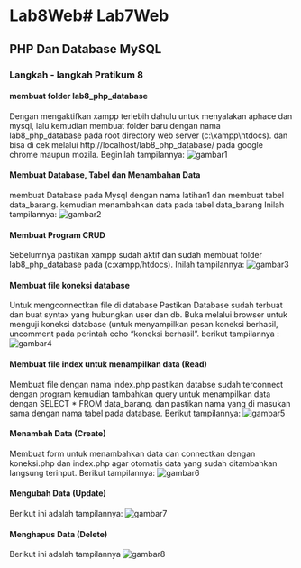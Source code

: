 # Lab8Web# Lab7Web

## PHP Dan Database MySQL

### Langkah - langkah Pratikum 8

#### membuat folder lab8_php_database

Dengan mengaktifkan xampp terlebih dahulu untuk menyalakan aphace dan mysql, lalu kemudian membuat folder baru dengan nama lab8_php_database pada root directory web server (c:\xampp\htdocs). dan bisa di cek melalui http://localhost/lab8_php_database/ pada google chrome maupun mozila. Beginilah tampilannya:
![gambar1](screenshot/s1.png)

#### Membuat Database, Tabel dan Menambahan Data

membuat Database pada Mysql dengan nama latihan1 dan membuat tabel data_barang. kemudian menambahkan data pada tabel data_barang Inilah tampilannya:
![gambar2](screenshot/s2.png)

#### Membuat Program CRUD

Sebelumnya pastikan xampp sudah aktif dan sudah membuat folder lab8_php_database pada (c:xampp/htdocs). Inilah tampilannya:
![gambar3](screenshot/s3.png)

#### Membuat file koneksi database

Untuk mengconnectkan file di database Pastikan Database sudah terbuat dan buat syntax yang hubungkan user dan db. Buka melalui browser untuk menguji koneksi database (untuk menyampilkan pesan koneksi berhasil, uncomment pada perintah echo “koneksi berhasil”. berikut tampilannya :
![gambar4](screenshot/s4.png)

#### Membuat file index untuk menampilkan data (Read)

Membuat file dengan nama index.php pastikan databse sudah terconnect dengan program kemudian tambahkan query untuk menampilkan data dengan SELECT \* FROM data_barang. dan pastikan nama yang di masukan sama dengan nama tabel pada database. Berikut tampilannya:
![gambar5](screenshot/s5.png)

#### Menambah Data (Create)

Membuat form untuk menambahkan data dan connectkan dengan koneksi.php dan index.php agar otomatis data yang sudah ditambahkan langsung terinput. Berikut tampilannya:
![gambar6](screenshot/s6.png)

#### Mengubah Data (Update)

Berikut ini adalah tampilannya:
![gambar7](screenshot/s7.png)

#### Menghapus Data (Delete)

Berikut ini adalah tampilannya
![gambar8](screenshot/s8.png)
